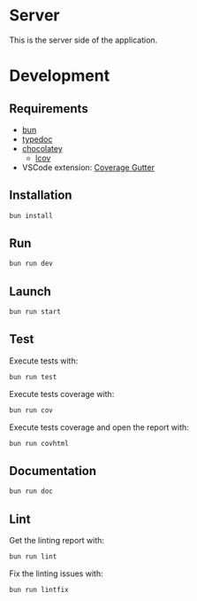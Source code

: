 # Server

This is the server side of the application.

# Development

## Requirements

- [bun](https://bun.sh/)
- [typedoc](https://typedoc.org/)
- [chocolatey](https://chocolatey.org/)
  - [lcov](https://community.chocolatey.org/packages/lcov)
- VSCode extension: [Coverage Gutter](https://marketplace.visualstudio.com/items?itemName=ryanluker.vscode-coverage-gutters)

## Installation

```sh
bun install
```

## Run

```sh
bun run dev
```

## Launch

```sh
bun run start
```

## Test

Execute tests with:

```sh
bun run test
```

Execute tests coverage with:

```sh
bun run cov
```

Execute tests coverage and open the report with:

```sh
bun run covhtml
```

## Documentation

```sh
bun run doc
```

## Lint

Get the linting report with:

```sh
bun run lint
```

Fix the linting issues with:

```sh
bun run lintfix
```
